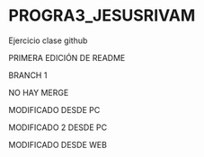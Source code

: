 # PROGRA3_JESUSRIVAM
Ejercicio clase github

PRIMERA EDICIÓN DE README

BRANCH 1 

NO HAY MERGE

MODIFICADO DESDE PC

MODIFICADO 2 DESDE PC

MODIFICADO DESDE WEB

